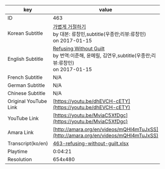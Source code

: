 |  key  |  value  |
|-------|---------|
| ID            | 463 |
| Korean Subtitle | [가볍게 거절하기](https://github.com/jungtosociety/dharma-qna/raw/master/sub/463/ko-463-refusing-without-guilt.sbv)<br>by 대본: 류창민,subtitle(우종란;리뷰:류창민)<br>on 2017-01-15<br>|
| English Subtitle | [Refusing Without Guilt](https://github.com/jungtosociety/dharma-qna/raw/master/sub/463/en-463-refusing-without-guilt.sbv)<br>by 번역:이준해, 윤메릴, 김연우,subtitle(우종란;리뷰:류창민)<br>on 2017-01-15<br>|
| French Subtitle | N/A |
| German Subtitle | N/A |
| Chinese Subtitle | N/A |
| Original YouTube Link  | [https://youtu.be/dhEVCH-cETY](https://youtu.be/dhEVCH-cETY) |
| YouTube Link  | [https://youtu.be/MviaC5XfDgc](https://youtu.be/MviaC5XfDgc) |
| Amara Link    | [http://amara.org/en/videos/mQHI4mTuJxSS](http://amara.org/en/videos/mQHI4mTuJxSS) |
| Transcript(ko/en) | [463-refusing-without-guilt.xlsx](https://github.com/jungtosociety/dharma-qna/raw/master/sub/463/463-refusing-without-guilt.xlsx) |
| Playtime | 0:04:21 |
| Resolution | 654x480|
